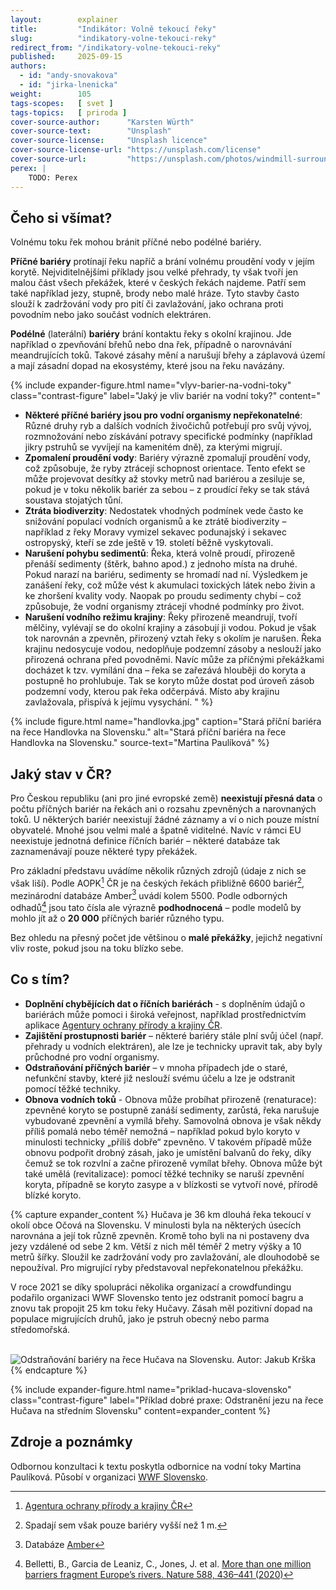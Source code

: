 ```yaml
---
layout:        explainer
title:         "Indikátor: Volně tekoucí řeky"
slug:          "indikatory-volne-tekouci-reky"
redirect_from: "/indikatory-volne-tekouci-reky"
published:     2025-09-15
authors:
  - id: "andy-snovakova"
  - id: "jirka-lnenicka"
weight:        105
tags-scopes:   [ svet ]
tags-topics:   [ priroda ]
cover-source-author:      "Karsten Würth"
cover-source-text:        "Unsplash"
cover-source-license:     "Unsplash licence"
cover-source-license-url: "https://unsplash.com/license"
cover-source-url:         "https://unsplash.com/photos/windmill-surrounded-by-grass-during-daytime-w_a40DuyPAc"
perex: |
    TODO: Perex
---
```



## Čeho si všímat?

Volnému toku řek mohou bránit příčné nebo podélné bariéry.

**Příčné bariéry** protínají řeku napříč a brání volnému proudění vody v jejím korytě. Nejviditelnějšími příklady jsou velké přehrady, ty však tvoří jen malou část všech překážek, které v českých řekách najdeme. Patří sem také například jezy, stupně, brody nebo malé hráze. Tyto stavby často slouží k zadržování vody pro pití či zavlažování, jako ochrana proti povodním nebo jako součást vodních elektráren.


**Podélné** (laterální) **bariéry** brání kontaktu řeky s okolní krajinou. Jde například o zpevňování břehů nebo dna řek, případně o narovnávání meandrujících toků. Takové zásahy mění a narušují břehy a záplavová území a mají zásadní dopad na ekosystémy, které jsou na řeku navázány.

{% include expander-figure.html
   name="vlyv-barier-na-vodni-toky"
   class="contrast-figure"
   label="Jaký je vliv bariér na vodní toky?"
   content="
- **Některé příčné bariéry jsou pro vodní organismy nepřekonatelné**: Různé druhy ryb a dalších vodních živočichů potřebují pro svůj vývoj, rozmnožování nebo získávání potravy specifické podmínky (například jikry pstruhů se vyvíjejí na kamenitém dně), za kterými migrují. 
- **Zpomalení proudění vody**: Bariéry výrazně zpomalují proudění vody, což způsobuje, že ryby ztrácejí schopnost orientace. Tento efekt se může projevovat desítky až stovky metrů nad bariérou a zesiluje se, pokud je v toku několik bariér za sebou – z proudící řeky se tak stává soustava stojatých tůní.
- **Ztráta biodiverzity**: Nedostatek vhodných podmínek vede často ke snižování populací vodních organismů a ke ztrátě biodiverzity – například z řeky Moravy vymizel sekavec podunajský i sekavec ostropyský, kteří se zde ještě v 19. století běžně vyskytovali.
- **Narušení pohybu sedimentů**: Řeka, která volně proudí, přirozeně přenáší sedimenty (štěrk, bahno apod.) z jednoho místa na druhé. Pokud narazí na bariéru, sedimenty se hromadí nad ní. Výsledkem je zanášení řeky, což může vést k akumulaci toxických látek nebo živin a ke zhoršení kvality vody. Naopak po proudu sedimenty chybí – což způsobuje, že vodní organismy ztrácejí vhodné podmínky pro život.
- **Narušení vodního režimu krajiny**: Řeky přirozeně meandrují, tvoří mělčiny, vylévají se do okolní krajiny a zásobují ji vodou. Pokud je však tok narovnán a zpevněn, přirozený vztah řeky s okolím je narušen. Řeka krajinu nedosycuje vodou, nedoplňuje podzemní zásoby a neslouží jako přirozená ochrana před povodněmi. Navíc může za příčnými překážkami docházet k tzv. vymílání dna – řeka se zařezává hlouběji do koryta a postupně ho prohlubuje. Tak se koryto může dostat pod úroveň zásob podzemní vody, kterou pak řeka odčerpává. Místo aby krajinu zavlažovala, přispívá k jejímu vysychání.
"
%}

{% include figure.html
    name="handlovka.jpg"
    caption="Stará příční bariéra na řece Handlovka na Slovensku."
    alt="Stará příční bariéra na řece Handlovka na Slovensku."
    source-text="Martina Paulíková"
%}

## Jaký stav v ČR?

Pro Českou republiku (ani pro jiné evropské země) **neexistují přesná data** o počtu příčných bariér na řekách ani o rozsahu zpevněných a narovnaných toků. U některých bariér neexistují žádné záznamy a ví o nich pouze místní obyvatelé. Mnohé jsou velmi malé a špatně viditelné. Navíc v rámci EU neexistuje jednotná definice říčních bariér – některé databáze tak zaznamenávají pouze některé typy překážek.

Pro základní představu uvádíme několik různých zdrojů (údaje z nich se však liší). Podle AOPK[^AOPK] ČR je na českých řekách přibližně 6600 bariér[^jeden-metr], mezinárodní databáze Amber[^Amber] uvádí kolem 5500. Podle odborných odhadů[^belletti] jsou tato čísla ale výrazně **podhodnocená** – podle modelů by mohlo jít až o **20 000** příčných bariér různého typu.

Bez ohledu na přesný počet jde většinou o **malé překážky**, jejichž negativní vliv roste, pokud jsou na toku blízko sebe.

## Co s tím?

- **Doplnění chybějících dat o říčních bariérách** - s doplněním údajů o bariérách může pomoci i široká veřejnost, například prostřednictvím aplikace [Agentury ochrany přírody a krajiny ČR](https://storymaps.arcgis.com/stories/55f0b2d292b7414993dd88fdb6cf0606).
- **Zajištění prostupnosti bariér** – některé bariéry stále plní svůj účel (např. přehrady u vodních elektráren), ale lze je technicky upravit tak, aby byly průchodné pro vodní organismy.
- **Odstraňování příčných bariér** – v mnoha případech jde o staré, nefunkční stavby, které již neslouží svému účelu a lze je odstranit pomocí těžké techniky.
- **Obnova vodních toků** - Obnova může probíhat přirozeně (renaturace): zpevněné koryto se postupně zanáší sedimenty, zarůstá, řeka narušuje vybudované zpevnění a vymílá břehy. Samovolná obnova je však někdy příliš pomalá nebo téměř nemožná – například pokud bylo koryto v minulosti technicky „příliš dobře“ zpevněno. V takovém případě může obnovu podpořit drobný zásah, jako je umístění balvanů do řeky, díky čemuž se tok rozvlní a začne přirozeně vymílat břehy. Obnova může být také umělá (revitalizace): pomocí těžké techniky se naruší zpevnění koryta, případně se koryto zasype a v blízkosti se vytvoří nové, přírodě blízké koryto.




{% capture expander_content %}
Hučava je 36 km dlouhá řeka tekoucí v okolí obce Očová na Slovensku. V minulosti byla na některých úsecích narovnána a její tok různě zpevněn. Kromě toho byli na ni postaveny dva jezy vzdálené od sebe 2 km. Větší z nich měl téměř 2 metry výšky a 10 metrů šířky. Sloužil ke zadržování vody pro zavlažování, ale dlouhodobě se nepoužíval. Pro migrující ryby představoval nepřekonatelnou překážku.

V roce 2021 se díky spolupráci několika organizací a crowdfundingu podařilo organizaci WWF Slovensko tento jez odstranit pomocí bagru a znovu tak propojit 25 km toku řeky Hučavy. Zásah měl pozitivní dopad na populace migrujících druhů, jako je pstruh obecný nebo parma středomořská.

<br>
<img src="/assets-local/figures/{{ page.slug }}/priklad-hucava.jpg" alt="Odstraňování bariéry na řece Hučava na Slovensku. Autor: Jakub Krška" class="no-lightbox">
{% endcapture %}


{% include expander-figure.html
   name="priklad-hucava-slovensko"
   class="contrast-figure"
   label="Příklad dobré praxe: Odstranění jezu na řece Hučava na středním Slovensku"
   content=expander_content
%}

## Zdroje a poznámky
Odbornou konzultaci k textu poskytla odbornice na vodní toky Martina Paulíková. Působí v organizaci [WWF Slovensko](https://slovakia.panda.org/kampane/2percenta/).

[^postranni-cara]: Ryby se orientují pomocí postranní čáry, kterou vnímají tlak a proudění vody.
[^AOPK]: [Agentura ochrany přírody a krajiny ČR](https://vodnitoky.ochranaprirody.cz/download/180/ooopk-koncepce-zpruchodneni_ricni_site_2020_text-20200528.pdf)
[^Amber]: Databáze [Amber](https://amber.international/european-barrier-atlas/)
[^jeden-metr]: Spadají sem však pouze bariéry vyšší než 1 m.
[^belletti]: Belletti, B., Garcia de Leaniz, C., Jones, J. et al. [More than one million barriers fragment Europe’s rivers. Nature 588, 436–441 (2020)](https://doi.org/10.1038/s41586-020-3005-2)
